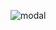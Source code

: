 
![modal](https://user-images.githubusercontent.com/94627774/161222912-cde3bc49-c80b-49af-ad06-e60596d5d768.png)

